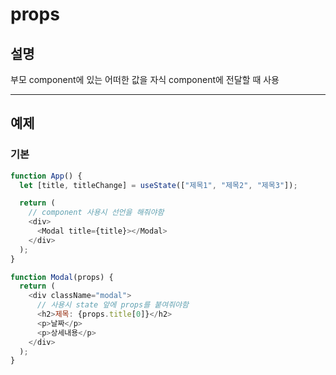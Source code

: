 # props

## 설명

부모 component에 있는 어떠한 값을 자식 component에 전달할 때 사용

---

## 예제

### 기본

```javascript
function App() {
  let [title, titleChange] = useState(["제목1", "제목2", "제목3"]);

  return (
    // component 사용시 선언을 해줘야함
    <div>
      <Modal title={title}></Modal>
    </div>
  );
}

function Modal(props) {
  return (
    <div className="modal">
      // 사용시 state 앞에 props를 붙여줘야함
      <h2>제목: {props.title[0]}</h2>
      <p>날짜</p>
      <p>상세내용</p>
    </div>
  );
}
```
